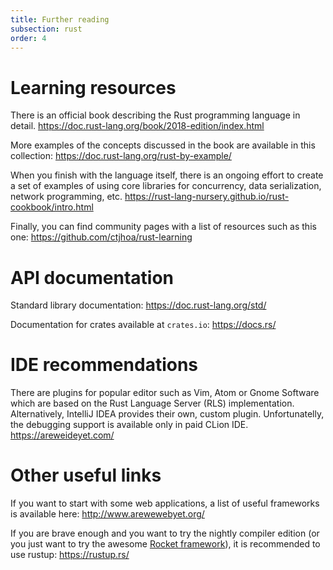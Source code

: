```yaml
---
title: Further reading
subsection: rust
order: 4
---
```


# Learning resources

There is an official book describing the Rust programming language in detail.
https://doc.rust-lang.org/book/2018-edition/index.html

More examples of the concepts discussed in the book are available in this collection:
https://doc.rust-lang.org/rust-by-example/

When you finish with the language itself, there is an ongoing effort to create a set of examples of using core libraries for concurrency, data serialization, network programming, etc.
https://rust-lang-nursery.github.io/rust-cookbook/intro.html

Finally, you can find community pages with a list of resources such as this one:
https://github.com/ctjhoa/rust-learning


# API documentation

Standard library documentation:
https://doc.rust-lang.org/std/

Documentation for crates available at `crates.io`:
https://docs.rs/

# IDE recommendations

There are plugins for popular editor such as Vim, Atom or Gnome Software which are based on the Rust Language Server (RLS) implementation. Alternatively, IntelliJ IDEA provides their own, custom plugin. Unfortunatelly, the debugging support is available only in paid CLion IDE.
https://areweideyet.com/

# Other useful links

If you want to start with some web applications, a list of useful frameworks is available here:
http://www.arewewebyet.org/

If you are brave enough and you want to try the nightly compiler edition (or you just want to try the awesome [Rocket framework](https://rocket.rs/)), it is recommended to use rustup:
https://rustup.rs/

